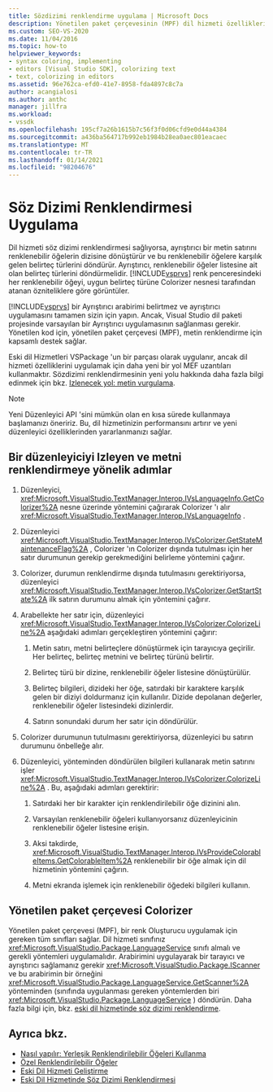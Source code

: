 ```yaml
---
title: Sözdizimi renklendirme uygulama | Microsoft Docs
description: Yönetilen paket çerçevesinin (MPF) dil hizmeti özelliklerini kullanarak Visual Studio 'da söz dizimi renklendirmesini uygulamayı öğrenin.
ms.custom: SEO-VS-2020
ms.date: 11/04/2016
ms.topic: how-to
helpviewer_keywords:
- syntax coloring, implementing
- editors [Visual Studio SDK], colorizing text
- text, colorizing in editors
ms.assetid: 96e762ca-efd0-41e7-8958-fda4897c8c7a
author: acangialosi
ms.author: anthc
manager: jillfra
ms.workload:
- vssdk
ms.openlocfilehash: 195cf7a26b1615b7c56f3f0d06cfd9e0d44a4384
ms.sourcegitcommit: a436ba564717b992eb1984b28ea0aec801eacaec
ms.translationtype: MT
ms.contentlocale: tr-TR
ms.lasthandoff: 01/14/2021
ms.locfileid: "98204676"
---
```

# <a name="implementing-syntax-coloring"></a>Söz Dizimi Renklendirmesi Uygulama
Dil hizmeti söz dizimi renklendirmesi sağlıyorsa, ayrıştırıcı bir metin satırını renklenebilir öğelerin dizisine dönüştürür ve bu renklenebilir öğelere karşılık gelen belirteç türlerini döndürür. Ayrıştırıcı, renklenebilir öğeler listesine ait olan belirteç türlerini döndürmelidir. [!INCLUDE[vsprvs](../../code-quality/includes/vsprvs_md.md)] renk penceresindeki her renklenebilir öğeyi, uygun belirteç türüne Colorizer nesnesi tarafından atanan özniteliklere göre görüntüler.

 [!INCLUDE[vsprvs](../../code-quality/includes/vsprvs_md.md)] bir Ayrıştırıcı arabirimi belirtmez ve ayrıştırıcı uygulamasını tamamen sizin için yapın. Ancak, Visual Studio dil paketi projesinde varsayılan bir Ayrıştırıcı uygulamasının sağlanması gerekir. Yönetilen kod için, yönetilen paket çerçevesi (MPF), metin renklendirme için kapsamlı destek sağlar.

 Eski dil Hizmetleri VSPackage 'un bir parçası olarak uygulanır, ancak dil hizmeti özelliklerini uygulamak için daha yeni bir yol MEF uzantıları kullanmaktır. Sözdizimi renklendirmesinin yeni yolu hakkında daha fazla bilgi edinmek için bkz. [Izlenecek yol: metin vurgulama](../../extensibility/walkthrough-highlighting-text.md).

> [!NOTE]
> Yeni Düzenleyici API 'sini mümkün olan en kısa sürede kullanmaya başlamanızı öneririz. Bu, dil hizmetinizin performansını artırır ve yeni düzenleyici özelliklerinden yararlanmanızı sağlar.

## <a name="steps-followed-by-an-editor-to-colorize-text"></a>Bir düzenleyiciyi Izleyen ve metni renklendirmeye yönelik adımlar

1. Düzenleyici, <xref:Microsoft.VisualStudio.TextManager.Interop.IVsLanguageInfo.GetColorizer%2A> nesne üzerinde yöntemini çağırarak Colorizer 'ı alır <xref:Microsoft.VisualStudio.TextManager.Interop.IVsLanguageInfo> .

2. Düzenleyici <xref:Microsoft.VisualStudio.TextManager.Interop.IVsColorizer.GetStateMaintenanceFlag%2A> , Colorizer 'ın Colorizer dışında tutulması için her satır durumunun gerekip gerekmediğini belirleme yöntemini çağırır.

3. Colorizer, durumun renklendirme dışında tutulmasını gerektiriyorsa, düzenleyici <xref:Microsoft.VisualStudio.TextManager.Interop.IVsColorizer.GetStartState%2A> ilk satırın durumunu almak için yöntemini çağırır.

4. Arabellekte her satır için, düzenleyici <xref:Microsoft.VisualStudio.TextManager.Interop.IVsColorizer.ColorizeLine%2A> aşağıdaki adımları gerçekleştiren yöntemini çağırır:

    1. Metin satırı, metni belirteçlere dönüştürmek için tarayıcıya geçirilir. Her belirteç, belirteç metnini ve belirteç türünü belirtir.

    2. Belirteç türü bir dizine, renklenebilir öğeler listesine dönüştürülür.

    3. Belirteç bilgileri, dizideki her öğe, satırdaki bir karaktere karşılık gelen bir diziyi doldurmanız için kullanılır. Dizide depolanan değerler, renklenebilir öğeler listesindeki dizinlerdir.

    4. Satırın sonundaki durum her satır için döndürülür.

5. Colorizer durumunun tutulmasını gerektiriyorsa, düzenleyici bu satırın durumunu önbelleğe alır.

6. Düzenleyici, yönteminden döndürülen bilgileri kullanarak metin satırını işler <xref:Microsoft.VisualStudio.TextManager.Interop.IVsColorizer.ColorizeLine%2A> . Bu, aşağıdaki adımları gerektirir:

    1. Satırdaki her bir karakter için renklendirilebilir öğe dizinini alın.

    2. Varsayılan renklenebilir öğeleri kullanıyorsanız düzenleyicinin renklenebilir öğeler listesine erişin.

    3. Aksi takdirde, <xref:Microsoft.VisualStudio.TextManager.Interop.IVsProvideColorableItems.GetColorableItem%2A> renklenebilir bir öğe almak için dil hizmetinin yöntemini çağırın.

    4. Metni ekranda işlemek için renklenebilir öğedeki bilgileri kullanın.

## <a name="managed-package-framework-colorizer"></a>Yönetilen paket çerçevesi Colorizer
 Yönetilen paket çerçevesi (MPF), bir renk Oluşturucu uygulamak için gereken tüm sınıfları sağlar. Dil hizmeti sınıfınız <xref:Microsoft.VisualStudio.Package.LanguageService> sınıfı almalı ve gerekli yöntemleri uygulamalıdır. Arabirimini uygulayarak bir tarayıcı ve ayrıştırıcı sağlamanız gerekir <xref:Microsoft.VisualStudio.Package.IScanner> ve bu arabirimin bir örneğini <xref:Microsoft.VisualStudio.Package.LanguageService.GetScanner%2A> yönteminden (sınıfında uygulanması gereken yöntemlerden biri <xref:Microsoft.VisualStudio.Package.LanguageService> ) döndürün. Daha fazla bilgi için, bkz. [eski dil hizmetinde söz dizimi renklendirme](../../extensibility/internals/syntax-colorizing-in-a-legacy-language-service.md).

## <a name="see-also"></a>Ayrıca bkz.
- [Nasıl yapılır: Yerleşik Renklendirilebilir Öğeleri Kullanma](../../extensibility/internals/how-to-use-built-in-colorable-items.md)
- [Özel Renklendirilebilir Öğeler](../../extensibility/internals/custom-colorable-items.md)
- [Eski Dil Hizmeti Geliştirme](../../extensibility/internals/developing-a-legacy-language-service.md)
- [Eski Dil Hizmetinde Söz Dizimi Renklendirmesi](../../extensibility/internals/syntax-colorizing-in-a-legacy-language-service.md)
